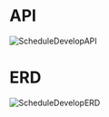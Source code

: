 # API

![ScheduleDevelopAPI](https://github.com/user-attachments/assets/ba17508d-389a-4a79-81d0-a35598edbe62)

# ERD

![ScheduleDevelopERD](https://github.com/user-attachments/assets/f6ecdf17-3c4f-4683-b702-0941849c24f7)

#
